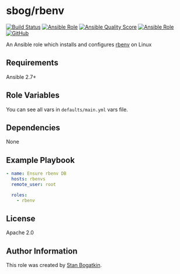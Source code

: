 # sbog/rbenv

[![Build Status](https://travis-ci.com/sorrowless/ansible_rbenv.svg?branch=master)](https://travis-ci.com/sorrowless/ansible_rbenv)
[![Ansible Role](https://img.shields.io/ansible/role/51987)](https://galaxy.ansible.com/sorrowless/rbenv)
[![Ansible Quality Score](https://img.shields.io/ansible/quality/51987)](https://galaxy.ansible.com/sorrowless/rbenv)
[![Ansible Role](https://img.shields.io/ansible/role/d/51987)](https://galaxy.ansible.com/sorrowless/rbenv)
[![GitHub](https://img.shields.io/github/license/sorrowless/ansible_rbenv)](https://github.com/sorrowless/ansible_rbenv/blob/master/LICENSE)

An Ansible role which installs and configures [rbenv](https://github.com/rbenv/rbenv) on Linux

## Requirements

Ansible 2.7+

## Role Variables

You can see all vars in `defaults/main.yml` vars file.

## Dependencies

None

## Example Playbook

```yaml
- name: Ensure rbenv DB
  hosts: rbenvs
  remote_user: root

  roles:
    - rbenv
```

## License

Apache 2.0

## Author Information

This role was created by [Stan Bogatkin](https://sbog.ru).
